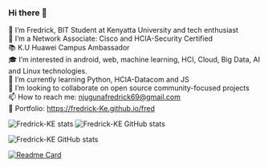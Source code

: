 ### Hi there 👋
💬 I’m Fredrick, BIT Student at Kenyatta University and tech enthusiast<br> 
🔭 I’m a Network Associate: Cisco and HCIA-Security Certified<br>
📚 K.U Huawei  Campus Ambassador<br>
🎓 I’m interested in android, web, machine learning, HCI, Cloud, Big Data, AI and Linux technologies.<br>
🌱 I’m currently learning Python, HCIA-Datacom and JS<br>
🦒 I’m looking to collaborate on open source community-focused projects<br>
📫 How to reach me: njugunafredrick69@gmail.com<br>
👀 Portfolio: https://fredrick-Ke.github.io/fred



![Fredrick-KE stats](https://github-readme-stats.vercel.app/api?username=Fredrick-KE&show_icons=true)
![Fredrick-KE GitHub stats](https://github-readme-stats.vercel.app/api?username=Fredrick-KE&theme=jolly&show_icons=true)

![Fredrick-KE GitHub stats](https://github-readme-stats.vercel.app/api?username=Fredrick-KE&theme=omni&show_icons=true)

[![Readme Card](https://github-readme-stats.vercel.app/api/pin/?username=Fredrick-KE&repo=github-readme-stats)](https://github.com/Fredrick-KE/github-readme-stats)

